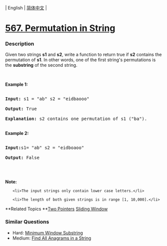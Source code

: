 | English | [简体中文](README.md) |

# [567. Permutation in String](https://leetcode-cn.com/problems/permutation-in-string)
 ### Description
<p>Given two strings <b>s1</b> and <b>s2</b>, write a function to return true if <b>s2</b> contains the permutation of <b>s1</b>. In other words, one of the first string&#39;s permutations is the <b>substring</b> of the second string.</p>

<p>&nbsp;</p>

<p><b>Example 1:</b></p>

<pre>
<b>Input: </b>s1 = &quot;ab&quot; s2 = &quot;eidbaooo&quot;
<b>Output: </b>True
<b>Explanation:</b> s2 contains one permutation of s1 (&quot;ba&quot;).
</pre>

<p><b>Example 2:</b></p>

<pre>
<b>Input:</b>s1= &quot;ab&quot; s2 = &quot;eidboaoo&quot;
<b>Output:</b> False
</pre>

<p>&nbsp;</p>

<p><b>Note:</b></p>

<ol>
	<li>The input strings only contain lower case letters.</li>
	<li>The length of both given strings is in range [1, 10,000].</li>
</ol>

**Related Topics	**[Two Pointers](https://leetcode-cn.com/tag/two-pointers) [Sliding Window](https://leetcode-cn.com/tag/sliding-window) 

### Similar Questions
 - Hard:	[Minimum Window Substring](https://leetcode-cn.com/problems/minimum-window-substring) 
 - Medium:	[Find All Anagrams in a String](https://leetcode-cn.com/problems/find-all-anagrams-in-a-string) 

